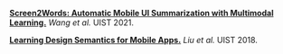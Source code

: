 [**Screen2Words: Automatic Mobile UI Summarization with Multimodal Learning.**](https://dl.acm.org/doi/10.1145/3472749.3474765) _Wang et al._ UIST 2021.

[**Learning Design Semantics for Mobile Apps.**](https://dl.acm.org/doi/abs/10.1145/3242587.3242650) _Liu et al._ UIST 2018.
